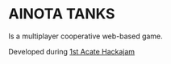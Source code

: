 # AINOTA TANKS
Is a multiplayer cooperative web-based game.

Developed during [1st Acate Hackajam](http://www.eventick.com.br/hackajam)
